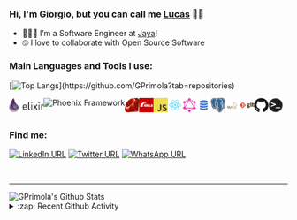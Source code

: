 ### Hi, I'm Giorgio, but you can call me [Lucas][website] 👋🏻


- 👨🏻‍💻 I’m a Software Engineer at [Jaya][employerwebsite]!
- 🤓 I love to collaborate with Open Source Software


### Main Languages and Tools I use:

[![Top Langs](https://github-readme-stats.vercel.app/api/top-langs/?username=gprimola&layout=compact&exclude_repo=gprimola,system-design-primer,interactive-coding-challenges,every-programmer-should-know,mhprompt.github.io,droplet_kit,)](https://github.com/GPrimola?tab=repositories)

<img align="left" alt="Elixir" height="26px" src="https://raw.githubusercontent.com/elixir-lang/elixir-lang.github.com/master/images/logo/logo.png" />
<img align="left" alt="Phoenix Framework" height="26px" src="https://raw.githubusercontent.com/phoenixframework/phoenix/master/priv/static/phoenix.png" />
<img align="left" alt="Ruby" height="26px" src="https://raw.githubusercontent.com/github/explore/80688e429a7d4ef2fca1e82350fe8e3517d3494d/topics/ruby/ruby.png" />
<img align="left" alt="Rails" height="26px" src="https://raw.githubusercontent.com/github/explore/80688e429a7d4ef2fca1e82350fe8e3517d3494d/topics/rails/rails.png" />
<img align="left" alt="JavaScript" height="26px" src="https://raw.githubusercontent.com/github/explore/80688e429a7d4ef2fca1e82350fe8e3517d3494d/topics/javascript/javascript.png" />
<img align="left" alt="React" height="26px" src="https://raw.githubusercontent.com/github/explore/80688e429a7d4ef2fca1e82350fe8e3517d3494d/topics/react/react.png" />
<img align="left" alt="GraphQL" height="26px" src="https://raw.githubusercontent.com/github/explore/80688e429a7d4ef2fca1e82350fe8e3517d3494d/topics/graphql/graphql.png" />
<img align="left" alt="SQL" height="26px" src="https://raw.githubusercontent.com/github/explore/80688e429a7d4ef2fca1e82350fe8e3517d3494d/topics/sql/sql.png" />
<img align="left" alt="Postgres" height="26px" src="https://raw.githubusercontent.com/github/explore/80688e429a7d4ef2fca1e82350fe8e3517d3494d/topics/postgresql/postgresql.png" />
<img align="left" alt="MySQL" height="26px" src="https://raw.githubusercontent.com/github/explore/80688e429a7d4ef2fca1e82350fe8e3517d3494d/topics/mysql/mysql.png" />
<img align="left" alt="Git" height="26px" src="https://raw.githubusercontent.com/github/explore/80688e429a7d4ef2fca1e82350fe8e3517d3494d/topics/git/git.png" />
<img align="left" alt="GitHub" height="26px" src="https://raw.githubusercontent.com/github/explore/78df643247d429f6cc873026c0622819ad797942/topics/github/github.png" />
<img align="left" alt="Terminal" height="26px" src="https://raw.githubusercontent.com/github/explore/80688e429a7d4ef2fca1e82350fe8e3517d3494d/topics/terminal/terminal.png" />

<br />
<br />


### Find me:

[![LinkedIn URL](https://img.shields.io/twitter/url?label=LinkedIn&logo=linkedin&style=social&url=https%3A%2F%2Fwww.linkedin.com%2Fin%2Fgiorgiotorres%2F)][linkedin]
[![Twitter URL](https://img.shields.io/twitter/url?label=Twitter&logo=twitter&style=social&url=https%3A%2F%2Ftwitter.com%2Flu_gico)][twitter]
[![WhatsApp URL](https://img.shields.io/twitter/url?label=WhatsApp&logo=whatsapp&style=social&url=https%3A%2F%2Fapi.whatsapp.com%2Fsend%3Fphone%3D5511996131613)][whatsapp]

<br />

---


<img alt="GPrimola's Github Stats" src="https://github-readme-stats-mu-ebon.vercel.app/api?username=gprimola&show_icons=true&hide_border=true&theme=onedark" />

<details>
  <summary>:zap: Recent Github Activity</summary>
  
<!--START_SECTION:activity-->
1. 🎉 Merged PR [#1](https://github.com/GPrimola/posexional/pull/1) in [GPrimola/posexional](https://github.com/GPrimola/posexional)
2. 💪 Opened PR [#1](https://github.com/GPrimola/posexional/pull/1) in [GPrimola/posexional](https://github.com/GPrimola/posexional)
3. 🗣 Commented on [#29](https://github.com/primait/posexional/issues/29) in [primait/posexional](https://github.com/primait/posexional)
4. 🗣 Commented on [#29](https://github.com/primait/posexional/issues/29) in [primait/posexional](https://github.com/primait/posexional)
5. 💪 Opened PR [#29](https://github.com/primait/posexional/pull/29) in [primait/posexional](https://github.com/primait/posexional)
<!--END_SECTION:activity-->

</details>


[website]: https://lucastech.dev
[whatsapp]: https://api.whatsapp.com/send?phone=5511996131613
[twitter]: https://twitter.com/lu_gico
[linkedin]: https://www.linkedin.com/in/giorgiotorres/
[employerwebsite]: https://jaya.tech/
